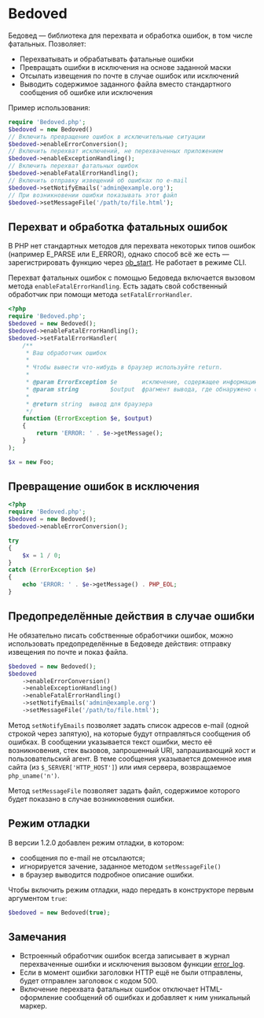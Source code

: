 Bedoved
=======

Бедовед — библиотека для перехвата и обработка ошибок, в том числе фатальных. Позволяет:

* Перехватывать и обрабатывать фатальные ошибки
* Превращать ошибки в исключения на основе заданной маски
* Отсылать извещения по почте в случае ошибок или исключений
* Выводить содержимое заданного файла вместо стандартного сообщения об ошибке или исключения

Пример использования:

```php
require 'Bedoved.php';
$bedoved = new Bedoved()
// Включить превращение ошибок в исключительные ситуации
$bedoved->enableErrorConversion();
// Включить перехват исключений, не перехваченных приложением
$bedoved->enableExceptionHandling();
// Включить перехват фатальных ошибок
$bedoved->enableFatalErrorHandling();
// Включить отправку извещений об ошибках по e-mail
$bedoved->setNotifyEmails('admin@example.org');
// При возникновении ошибки показывать этот файл
$bedoved->setMessageFile('/path/to/file.html');
```

Перехват и обработка фатальных ошибок
-------------------------------------

В PHP нет стандартных методов для перехвата некоторых типов ошибок (например E_PARSE или
E_ERROR), однако способ всё же есть — зарегистрировать функцию через
[ob_start](http://php.net/ob_start). Не работает в режиме CLI.

Перехват фатальных ошибок с помощью Бедоведа включается вызовом метода `enableFatalErrorHandling`.
Есть задать свой собственный обработчик при помощи метода `setFatalErrorHandler`.

```php
<?php
require 'Bedoved.php';
$bedoved = new Bedoved();
$bedoved->enableFatalErrorHandling();
$bedoved->setFatalErrorHandler(
    /**
     * Ваш обработчик ошибок
     *
     * Чтобы вывести что-нибудь в браузер используйте return.
     *
     * @param ErrorException $e       исключение, содержащее информацию об ошибке
     * @param string         $output  фрагмент вывода, где обнаружено сообщение об ошибке
     *
     * @return string  вывод для браузера
     */
    function (ErrorException $e, $output)
    {
        return 'ERROR: ' . $e->getMessage();
    }
);

$x = new Foo;
```

Превращение ошибок в исключения
-------------------------------

```php
<?php
require 'Bedoved.php';
$bedoved = new Bedoved();
$bedoved->enableErrorConversion();

try
{
    $x = 1 / 0;
}
catch (ErrorException $e)
{
    echo 'ERROR: ' . $e->getMessage() . PHP_EOL;
}

```

Предопределённые действия в случае ошибки
-----------------------------------------

Не обязательно писать собственные обработчики ошибок, можно использовать предопределённые в Бедоведе
действия: отправку извещения по почте и показ файла.

```php
$bedoved = new Bedoved();
$bedoved
    ->enableErrorConversion()
    ->enableExceptionHandling()
    ->enableFatalErrorHandling()
    ->setNotifyEmails('admin@example.org')
    ->setMessageFile('/path/to/file.html');
```

Метод `setNotifyEmails` позволяет задать список адресов e-mail (одной строкой через запятую), на
которые будут отправляться сообщения об ошибках. В сообщении указывается текст ошибки, место её
возникновения, стек вызовов, запрошенный URI, запрашивающий хост и пользовательский агент. В теме
сообщения указывается доменное имя сайта (из `$_SERVER['HTTP_HOST']`) или имя сервера, возвращаемое
`php_uname('n')`.

Метод `setMessageFile` позволяет задать файл, содержимое которого будет показано в случае
возникновения ошибки.

Режим отладки
-------------

В версии 1.2.0 добавлен режим отладки, в котором:

* сообщения по e-mail не отсылаются;
* игнорируется зачение, заданное методом `setMessageFile()`
* в браузер выводится подробное описание ошибки.

Чтобы включить режим отладки, надо передать в конструкторе первым аргументом `true`:

```php
$bedoved = new Bedoved(true);
```

Замечания
---------

* Встроенный обработчик ошибок всегда записывает в журнал перехваченные ошибки и исключения вызовом
функции [error_log](http://php.net/error_log).
* Если в момент ошибки заголовки HTTP ещё не были отправлены, будет отправлен заголовок с кодом 500.
* Включение перехвата фатальных ошибок отключает HTML-оформление сообщений об ошибках и добавляет
к ним уникальный маркер.
